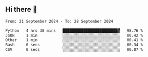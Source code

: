 ## Hi there 👋

<!--
**Bojupi/Bojupi** is a ✨ _special_ ✨ repository because its `README.md` (this file) appears on your GitHub profile.

Here are some ideas to get you started:

- 🔭 I’m currently working on ...
- 🌱 I’m currently learning ...
- 👯 I’m looking to collaborate on ...
- 🤔 I’m looking for help with ...
- 💬 Ask me about ...
- 📫 How to reach me: ...
- 😄 Pronouns: ...
- ⚡ Fun fact: ...
-->

<!--START_SECTION:waka-->

```txt
From: 21 September 2024 - To: 28 September 2024

Python   4 hrs 38 mins   ████████████████████████▓   98.76 %
JSON     1 min           ░░░░░░░░░░░░░░░░░░░░░░░░░   00.42 %
Other    1 min           ░░░░░░░░░░░░░░░░░░░░░░░░░   00.41 %
Bash     0 secs          ░░░░░░░░░░░░░░░░░░░░░░░░░   00.34 %
CSV      0 secs          ░░░░░░░░░░░░░░░░░░░░░░░░░   00.07 %
```

<!--END_SECTION:waka-->
